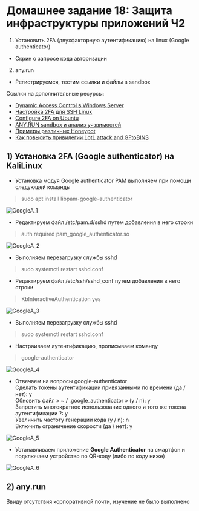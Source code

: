 # Домашнее задание 18: Защита инфраструктуры приложений Ч2  
1) Установить 2FA (двухфакторную аутентификацию) на linux (Google authenticator)  
- Скрин о запросе кода авторизации  
2) any.run  
- Регистрируемся, тестим ссылки и файлы в sandbox  

Ссылки на дополнительные ресурсы:  
- [Dynamic Access Control в Windows Server](https://winitpro.ru/index.php/2013/01/24/dynamic-access-control-v-windows-server-2012/)  
- [Настройка 2FA для SSH Linux](https://dzen.ru/a/Yo052tNMkSmr3U9o)  
- [Configure 2FA on Ubuntu](https://www.linuxbabe.com/ubuntu/two-factor-authentication-ssh-key-ubuntu)   
- [ANY.RUN sandbox и анализ уязвимостей](https://any.run/)  
- [Примеры различных Honeypot](https://habr.com/ru/companies/bastion/articles/731172/)  
- [Как повысить привилегии LotL attack and GFtoBINS](https://habr.com/ru/companies/oleg-bunin/articles/799773/)  

## 1) Установка 2FA (Google authenticator) на KaliLinux  
- Установка модуя Google authenticator PAM выполняем при помощи следующей команды  
>sudo apt install libpam-google-authenticator  

![GoogleA_1]()  

- Редактируем файл /etc/pam.d/sshd путем добавления в него строки  
>auth required pam_google_authenticator.so

![GoogleA_2]()  

- Выполняем перезагрузку службы sshd  
>sudo systemctl restart sshd.conf  

- Редактируем файл /etc/ssh/sshd_conf путем добавления в него строки  
>KbInteractiveAuthentication yes  

![GoogleA_3]()  

- Выполняем перезагрузку службы sshd  
>sudo systemctl restart sshd.conf  

- Настраиваем аутентификацию, прописываем команду  
>google-authenticator  

![GoogleA_4]()  

- Отвечаем на вопросы google-authenticator  
    Сделать токены аутентификации привязанными по времени (да / нет): y  
    Обновить файл » ~ / .google_authenticator » (y / n): y  
    Запретить многократное использование одного и того же токена аутентификации ?: y  
    Увеличить частоту генерации кода (y / n):  n    
    Включить ограничение скорости (да / нет): y  

![GoogleA_5]()  

- Устанавливаем приложение **Google Authenticator** на смартфон и подключаем устройство по QR-коду (либо по коду ниже)  

![GoogleA_6]()  

## 2) any.run 
Ввиду отсутствия корпоративной почти, изучение не было выполнено
